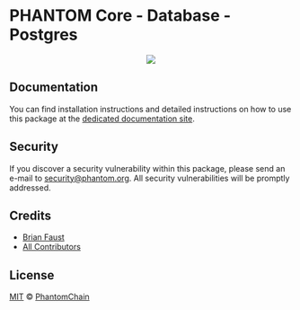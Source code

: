 # PHANTOM Core - Database - Postgres

<p align="center">
    <img src="../../banner.png?sanitize=true" />
</p>

## Documentation

You can find installation instructions and detailed instructions on how to use this package at the [dedicated documentation site](https://docs.phantom.org/guidebook/core/plugins/core-database-postgres.html).

## Security

If you discover a security vulnerability within this package, please send an e-mail to security@phantom.org. All security vulnerabilities will be promptly addressed.

## Credits

- [Brian Faust](https://github.com/faustbrian)
- [All Contributors](../../../../contributors)

## License

[MIT](LICENSE) © [PhantomChain](https://phantom.org)
